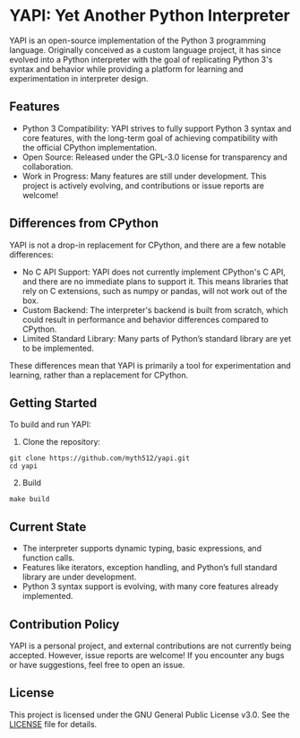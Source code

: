 # YAPI: Yet Another Python Interpreter

YAPI is an open-source implementation of the Python 3 programming language. Originally conceived as a custom language project, it has since evolved into a Python interpreter with the goal of replicating Python 3's syntax and behavior while providing a platform for learning and experimentation in interpreter design.

## Features
* Python 3 Compatibility: YAPI strives to fully support Python 3 syntax and core features, with the long-term goal of achieving compatibility with the official CPython implementation.
* Open Source: Released under the GPL-3.0 license for transparency and collaboration.
* Work in Progress: Many features are still under development. This project is actively evolving, and contributions or issue reports are welcome!

## Differences from CPython

YAPI is not a drop-in replacement for CPython, and there are a few notable differences:

* No C API Support: YAPI does not currently implement CPython's C API, and there are no immediate plans to support it. This means libraries that rely on C extensions, such as numpy or pandas, will not work out of the box.
* Custom Backend: The interpreter's backend is built from scratch, which could result in performance and behavior differences compared to CPython.
* Limited Standard Library: Many parts of Python’s standard library are yet to be implemented.

These differences mean that YAPI is primarily a tool for experimentation and learning, rather than a replacement for CPython.

## Getting Started

To build and run YAPI:

1. Clone the repository:
```
git clone https://github.com/myth512/yapi.git  
cd yapi
```
2. Build
``` 
make build
```

## Current State

* The interpreter supports dynamic typing, basic expressions, and function calls.
* Features like iterators, exception handling, and Python’s full standard library are under development.
* Python 3 syntax support is evolving, with many core features already implemented.

## Contribution Policy

YAPI is a personal project, and external contributions are not currently being accepted. However, issue reports are welcome! If you encounter any bugs or have suggestions, feel free to open an issue.

## License

This project is licensed under the GNU General Public License v3.0. See the [LICENSE](LICENSE) file for details.
